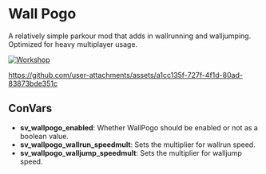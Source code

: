 # Wall Pogo
 A relatively simple parkour mod that adds in wallrunning and walljumping. Optimized for heavy multiplayer usage.

[![Workshop](https://img.shields.io/steam/subscriptions/3296732440?logo=steam)](https://steamcommunity.com/sharedfiles/filedetails/?id=3296732440)

https://github.com/user-attachments/assets/a1cc135f-727f-4f1d-80ad-83873bde351c

## ConVars
- **sv_wallpogo_enabled**: Whether WallPogo should be enabled or not as a boolean value.
- **sv_wallpogo_wallrun_speedmult**: Sets the multiplier for wallrun speed.
- **sv_wallpogo_walljump_speedmult**: Sets the multiplier for walljump speed.
